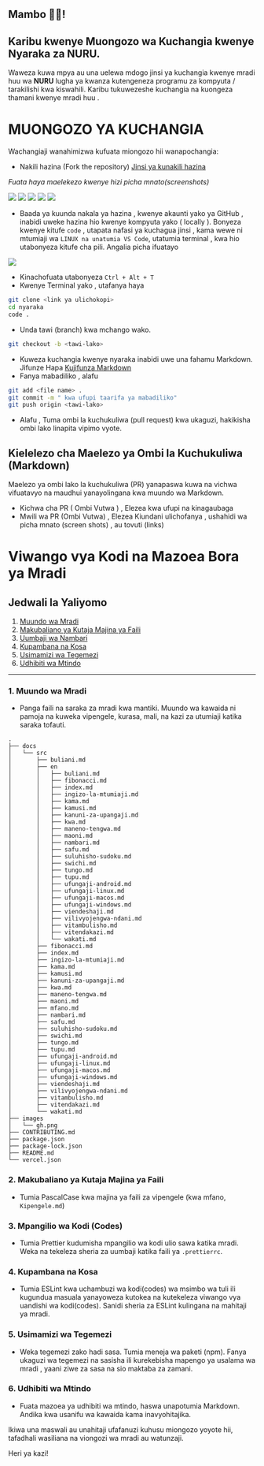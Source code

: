 ## Mambo 👋🏽!

## Karibu kwenye Muongozo wa Kuchangia kwenye Nyaraka za NURU.

Waweza kuwa mpya au una uelewa mdogo jinsi ya kuchangia kwenye mradi huu wa **NURU** lugha ya kwanza kutengeneza programu za kompyuta / tarakilishi kwa kiswahili. Karibu tukuwezeshe kuchangia na kuongeza thamani kwenye mradi huu .

# MUONGOZO YA KUCHANGIA

Wachangiaji wanahimizwa kufuata miongozo hii wanapochangia:

- Nakili hazina (Fork the repository) [Jinsi ya kunakili hazina](https://docs.github.com/en/get-started/quickstart/fork-a-repo)

_Fuata haya maelekezo kwenye hizi picha mnato(screenshots)_

![](images/nuru-fork-1.png)
![](images/nuru-fork-2.png)
![](images/nuru-fork-3.png)
![](images/nuru-fork-4.png)
![](images/nuru-fork-5.png)

- Baada ya kuunda nakala ya hazina , kwenye akaunti yako ya GitHub , inabidi uweke hazina hio kwenye kompyuta yako ( locally ). Bonyeza kwenye kitufe `code` , utapata nafasi ya kuchagua jinsi , kama wewe ni mtumiaji wa `LINUX na unatumia VS Code`, utatumia terminal , kwa hio utabonyeza kitufe cha pili. Angalia picha ifuatayo

![](images/nuru-clone-1.png)

- Kinachofuata utabonyeza `Ctrl + Alt + T`
- Kwenye Terminal yako , utafanya haya

```bash
git clone <link ya ulichokopi>
cd nyaraka
code .
```

- Unda tawi (branch) kwa mchango wako.

```bash
git checkout -b <tawi-lako>
```

- Kuweza kuchangia kwenye nyaraka inabidi uwe una fahamu Markdown. Jifunze Hapa [Kujifunza Markdown](https://www.markdownguide.org/cheat-sheet/)
- Fanya mabadiliko , alafu

```bash
git add <file name> .
git commit -m " kwa ufupi taarifa ya mabadiliko"
git push origin <tawi-lako>
```

- Alafu , Tuma ombi la kuchukuliwa (pull request) kwa ukaguzi, hakikisha ombi lako linapita vipimo vyote.

## Kielelezo cha Maelezo ya Ombi la Kuchukuliwa (Markdown)

Maelezo ya ombi lako la kuchukuliwa (PR) yanapaswa kuwa na vichwa vifuatavyo na maudhui yanayolingana kwa muundo wa Markdown.

- Kichwa cha PR ( Ombi Vutwa ) , Elezea kwa ufupi na kinagaubaga
- Mwili wa PR (Ombi Vutwa) , Elezea Kiundani ulichofanya , ushahidi wa picha mnato (screen shots) , au tovuti (links)

# Viwango vya Kodi na Mazoea Bora ya Mradi

## Jedwali la Yaliyomo

1. [Muundo wa Mradi](#muundo-wa-mradi)
2. [Makubaliano ya Kutaja Majina ya Faili](#makubaliano-ya-kutaja-majina-ya-faili)
3. [Uumbaji wa Nambari](#uumbaji-wa-nambari)
4. [Kupambana na Kosa](#kupambana-na-kosa)
5. [Usimamizi wa Tegemezi](#usimamizi-wa-tegemezi)
6. [Udhibiti wa Mtindo](#udhibiti-wa-mtindo)

---

### 1. Muundo wa Mradi

- Panga faili na saraka za mradi kwa mantiki. Muundo wa kawaida ni pamoja na kuweka vipengele, kurasa, mali, na kazi za utumiaji katika saraka tofauti.

```
.
├── docs
│   └── src
│       ├── buliani.md
│       ├── en
│       │   ├── buliani.md
│       │   ├── fibonacci.md
│       │   ├── index.md
│       │   ├── ingizo-la-mtumiaji.md
│       │   ├── kama.md
│       │   ├── kamusi.md
│       │   ├── kanuni-za-upangaji.md
│       │   ├── kwa.md
│       │   ├── maneno-tengwa.md
│       │   ├── maoni.md
│       │   ├── nambari.md
│       │   ├── safu.md
│       │   ├── suluhisho-sudoku.md
│       │   ├── swichi.md
│       │   ├── tungo.md
│       │   ├── tupu.md
│       │   ├── ufungaji-android.md
│       │   ├── ufungaji-linux.md
│       │   ├── ufungaji-macos.md
│       │   ├── ufungaji-windows.md
│       │   ├── viendeshaji.md
│       │   ├── vilivyojengwa-ndani.md
│       │   ├── vitambulisho.md
│       │   ├── vitendakazi.md
│       │   └── wakati.md
│       ├── fibonacci.md
│       ├── index.md
│       ├── ingizo-la-mtumiaji.md
│       ├── kama.md
│       ├── kamusi.md
│       ├── kanuni-za-upangaji.md
│       ├── kwa.md
│       ├── maneno-tengwa.md
│       ├── maoni.md
│       ├── mfano.md
│       ├── nambari.md
│       ├── safu.md
│       ├── suluhisho-sudoku.md
│       ├── swichi.md
│       ├── tungo.md
│       ├── tupu.md
│       ├── ufungaji-android.md
│       ├── ufungaji-linux.md
│       ├── ufungaji-macos.md
│       ├── ufungaji-windows.md
│       ├── viendeshaji.md
│       ├── vilivyojengwa-ndani.md
│       ├── vitambulisho.md
│       ├── vitendakazi.md
│       └── wakati.md
├── images
│   └── gh.png
├── CONTRIBUTING.md
├── package.json
├── package-lock.json
├── README.md
└── vercel.json
```

### 2. Makubaliano ya Kutaja Majina ya Faili

- Tumia PascalCase kwa majina ya faili za vipengele (kwa mfano, `Kipengele.md`)

### 3. Mpangilio wa Kodi (Codes)

- Tumia Prettier kudumisha mpangilio wa kodi ulio sawa katika mradi. Weka na tekeleza sheria za uumbaji katika faili ya `.prettierrc`.

### 4. Kupambana na Kosa

- Tumia ESLint kwa uchambuzi wa kodi(codes) wa msimbo wa tuli ili kugundua masuala yanayoweza kutokea na kutekeleza viwango vya uandishi wa kodi(codes). Sanidi sheria za ESLint kulingana na mahitaji ya mradi.

### 5. Usimamizi wa Tegemezi

- Weka tegemezi zako hadi sasa. Tumia meneja wa paketi (npm). Fanya ukaguzi wa tegemezi na sasisha ili kurekebisha mapengo ya usalama wa mradi , yaani ziwe za sasa na sio maktaba za zamani.

### 6. Udhibiti wa Mtindo

- Fuata mazoea ya udhibiti wa mtindo, haswa unapotumia Markdown. Andika kwa usanifu wa kawaida kama inavyohitajika.

Ikiwa una maswali au unahitaji ufafanuzi kuhusu miongozo yoyote hii, tafadhali wasiliana na viongozi wa mradi au watunzaji.

Heri ya kazi!
